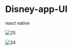 # Disney-app-UI
react native

![25](https://github.com/user-attachments/assets/ce808034-88be-44e5-b031-e104e8e8f91a)

![24](https://github.com/user-attachments/assets/596d7140-70c8-42e6-9d9d-b569dacbf4cc)
